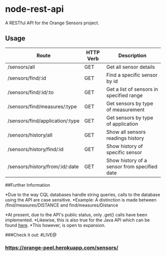 
# node-rest-api
A RESTful API for the Orange Sensors project. 

## Usage

 Route   	                             |    HTTP Verb       |      Description                                  
--------------------------------------------|------------------  |--------------------------                      
 /sensors/all	 	                     |        GET   	  |    Get all sensor details                         
 /sensors/find/:id 	                     |        GET         |    Find a specific sensor by id 	              
 /sensors/find/:id/:to           	     |	      GET         |    Get a list of sensors in specified range       
 /sensors/find/measures/:type 	     | 	      GET         |    Get sensors by type of measurement	      
 /sensors/find/application/:type 	     | 	      GET         |    Get sensors by type of application 	      
 /sensors/history/all                       |        GET         |    Show all sensors readings history             
 /sensors/history/find/:id               |        GET         |    Show history of specific sensor                
 /sensors/history/from/:id/:date      |        GET         |    Show history of a sensor from specified date  

##Further Information 

*Due to the way CQL databases handle string queries, calls to the database using the API are case sensitive. 
*Example: A distinction is made between /find/measures/DISTANCE and find/measures/Distance

*At present, due to the API's public status, only .get() calls have been implemented. 
*Likewise, this is also true for the Java API which can be found [here](https://github.com/GulliverJ/OrangeSensorsJavaAPI). 
*This however, is open to expansion. 

###Check it out: 
#LIVE@
### https://orange-peel.herokuapp.com/sensors/











 

